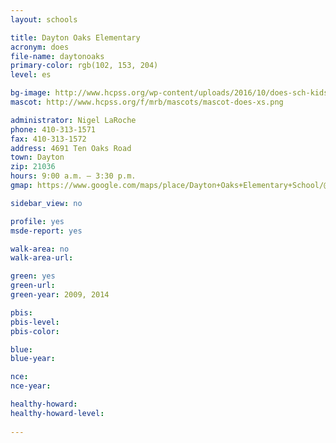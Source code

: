 ```yaml
---
layout: schools

title: Dayton Oaks Elementary
acronym: does
file-name: daytonoaks
primary-color: rgb(102, 153, 204)
level: es

bg-image: http://www.hcpss.org/wp-content/uploads/2016/10/does-sch-kids.jpg
mascot: http://www.hcpss.org/f/mrb/mascots/mascot-does-xs.png

administrator: Nigel LaRoche
phone: 410-313-1571
fax: 410-313-1572
address: 4691 Ten Oaks Road
town: Dayton
zip: 21036
hours: 9:00 a.m. – 3:30 p.m.
gmap: https://www.google.com/maps/place/Dayton+Oaks+Elementary+School/@39.2408616,-76.9857596,17z/data=!3m1!4b1!4m2!3m1!1s0x89b7d873acd192b5:0x30c0f85265ff9e19?hl=en

sidebar_view: no

profile: yes
msde-report: yes

walk-area: no
walk-area-url: 

green: yes
green-url:
green-year: 2009, 2014

pbis:
pbis-level:
pbis-color:

blue: 
blue-year:  

nce:
nce-year:

healthy-howard:
healthy-howard-level:
 
---
```

